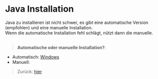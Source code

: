 # Java Installation

Java zu installieren ist nicht schwer, es gibt eine automatische Version (empfohlen) und eine manuelle Installation.<br>
Wenn die automatische Installation fehl schlägt, nützt dann die manuelle.<br><br>

> __Automatische oder manuelle Installation?__:
- Automatisch: [Windows](auto/win/README.md)
- Manuell: 


> Zurück: [hier](../../README.md)
